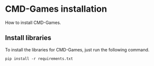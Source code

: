 # CMD-Games installation
How to install CMD-Games.

## Install libraries
To install the libraries for CMD-Games, just run the following command.

```pip install -r requirements.txt```
